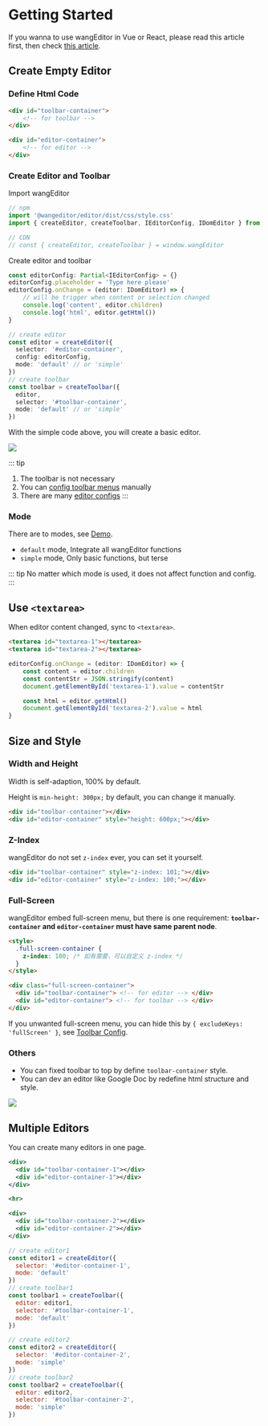 # Getting Started

If you wanna to use wangEditor in Vue or React, please read this article first, then check [this article](./for-frame.md).

## Create Empty Editor

### Define Html Code

```html
<div id="toolbar-container">
    <!-- for toolbar -->
</div>

<div id="editor-container">
    <!-- for editor -->
</div>
```

### Create Editor and Toolbar

Import wangEditor

```js
// npm
import '@wangeditor/editor/dist/css/style.css'
import { createEditor, createToolbar, IEditorConfig, IDomEditor } from '@wangeditor/editor'

// CDN
// const { createEditor, createToolbar } = window.wangEditor
```

Create editor and toolbar

```ts
const editorConfig: Partial<IEditorConfig> = {}
editorConfig.placeholder = 'Type here please'
editorConfig.onChange = (editor: IDomEditor) => {
    // will be trigger when content or selection changed
    console.log('content', editor.children)
    console.log('html', editor.getHtml())
}

// create editor
const editor = createEditor({
  selector: '#editor-container',
  config: editorConfig,
  mode: 'default' // or 'simple'
})
// create toolbar
const toolbar = createToolbar({
  editor,
  selector: '#toolbar-container',
  mode: 'default' // or 'simple'
})
```

With the simple code above, you will create a basic editor.

![](/image/editor-en.png)

::: tip
1. The toolbar is not necessary
2. You can [config toolbar menus](./toolbar-config.md) manually
3. There are many [editor configs](./editor-config.md)
:::

### Mode

There are to modes, see [Demo](https://www.wangeditor.com/demo/en/).
- `default` mode, Integrate all wangEditor functions
- `simple` mode, Only basic functions, but terse

::: tip
No matter which mode is used, it does not affect function and config.
:::

## Use `<textarea>`

When editor content changed, sync to `<textarea>`.

```html
<textarea id="textarea-1"></textarea>
<textarea id="textarea-2"></textarea>
```

```js
editorConfig.onChange = (editor: IDomEditor) => {
    const content = editor.children
    const contentStr = JSON.stringify(content)
    document.getElementById('textarea-1').value = contentStr

    const html = editor.getHtml()
    document.getElementById('textarea-2').value = html
}
```

## Size and Style

### Width and Height

Width is self-adaption, 100% by default.

Height is `min-height: 300px;` by default, you can change it manually.

```html
<div id="toolbar-container"></div>
<div id="editor-container" style="height: 600px;"></div>
```

### Z-Index

wangEditor do not set `z-index` ever, you can set it yourself.

```html
<div id="toolbar-container" style="z-index: 101;"></div>
<div id="editor-container" style="z-index: 100;"></div>
```

### Full-Screen

wangEditor embed full-screen menu, but there is one requirement:
**`toolbar-container` and `editor-container` must have same parent node**.

```html
<style>
  .full-screen-container {
    z-index: 100; /* 如有需要，可以自定义 z-index */
  }
</style>

<div class="full-screen-container">
  <div id="toolbar-container"> <!-- for editor --> </div>
  <div id="editor-container"> <!-- for toolbar --> </div>
</div>
```

If you unwanted full-screen menu, you can hide this by `{ excludeKeys: 'fullScreen' }`, see [Toolbar Config](./toolbar-config.md).

### Others

- You can fixed toolbar to top by define `toolbar-container` style.
- You can dev an editor like Google Doc by redefine html structure and style.

![](/image/like-google-doc.png)

## Multiple Editors

You can create many editors in one page.

```xml
<div>
  <div id="toolbar-container-1"></div>
  <div id="editor-container-1"></div>
</div>

<hr>

<div>
  <div id="toolbar-container-2"></div>
  <div id="editor-container-2"></div>
</div>
```

```js
// create editor1
const editor1 = createEditor({
  selector: '#editor-container-1',
  mode: 'default'
})
// create toolbar1
const toolbar1 = createToolbar({
  editor: editor1,
  selector: '#toolbar-container-1',
  mode: 'default'
})

// create editor2
const editor2 = createEditor({
  selector: '#editor-container-2',
  mode: 'simple'
})
// create toolbar2
const toolbar2 = createToolbar({
  editor: editor2,
  selector: '#toolbar-container-2',
  mode: 'simple'
})
```
